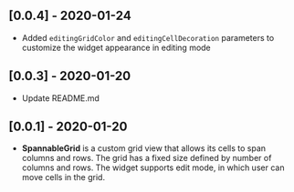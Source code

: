 ## [0.0.4] - 2020-01-24

* Added `editingGridColor` and `editingCellDecoration` parameters to customize the widget appearance in editing mode

## [0.0.3] - 2020-01-20

* Update README.md 

## [0.0.1] - 2020-01-20

* **SpannableGrid** is a custom grid view that allows its cells to span 
columns and rows. The grid has a fixed size defined by number of columns 
and rows. The widget supports edit mode, in which user can move cells in 
the grid. 

